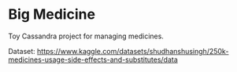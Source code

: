 # Big Medicine

Toy Cassandra project for managing medicines.

Dataset: https://www.kaggle.com/datasets/shudhanshusingh/250k-medicines-usage-side-effects-and-substitutes/data
